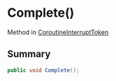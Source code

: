 # Complete()

Method in [CoroutineInterruptToken](./)

## Summary

```csharp
public void Complete();
```
